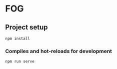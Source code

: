 # FOG

## Project setup
```
npm install
```

### Compiles and hot-reloads for development
```
npm run serve
```
